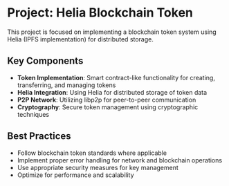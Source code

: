 <!-- Use this file to provide workspace-specific custom instructions to Copilot. For more details, visit https://code.visualstudio.com/docs/copilot/copilot-customization#_use-a-githubcopilotinstructionsmd-file -->

# Project: Helia Blockchain Token

This project is focused on implementing a blockchain token system using Helia (IPFS implementation) for distributed storage.

## Key Components

- **Token Implementation**: Smart contract-like functionality for creating, transferring, and managing tokens
- **Helia Integration**: Using Helia for distributed storage of token data
- **P2P Network**: Utilizing libp2p for peer-to-peer communication
- **Cryptography**: Secure token management using cryptographic techniques

## Best Practices

- Follow blockchain token standards where applicable
- Implement proper error handling for network and blockchain operations
- Use appropriate security measures for key management
- Optimize for performance and scalability
